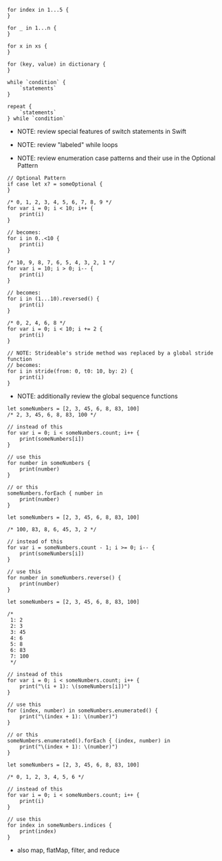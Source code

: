 ```
for index in 1...5 {
}
```
```
for _ in 1...n {
}
```
```
for x in xs {
}
```
```
for (key, value) in dictionary {
}
```
```
while `condition` {
    `statements`
}
```
```
repeat {
    `statements`
} while `condition`
```

- NOTE: review special features of switch statements in Swift
- NOTE: review "labeled" while loops


- NOTE: review enumeration case patterns and their use in the Optional Pattern
```
// Optional Pattern
if case let x? = someOptional {
}
```

```
/* 0, 1, 2, 3, 4, 5, 6, 7, 8, 9 */
for var i = 0; i < 10; i++ {
    print(i)
}

// becomes:
for i in 0..<10 {
    print(i)
}
```

```
/* 10, 9, 8, 7, 6, 5, 4, 3, 2, 1 */
for var i = 10; i > 0; i-- {
    print(i)
}

// becomes:
for i in (1...10).reversed() {
    print(i)
}
```

```
/* 0, 2, 4, 6, 8 */
for var i = 0; i < 10; i += 2 {
    print(i)
}

// NOTE: Strideable's stride method was replaced by a global stride function
// becomes:
for i in stride(from: 0, t0: 10, by: 2) {
    print(i)
}
```

- NOTE: additionally review the global sequence functions

```
let someNumbers = [2, 3, 45, 6, 8, 83, 100]
/* 2, 3, 45, 6, 8, 83, 100 */

// instead of this
for var i = 0; i < someNumbers.count; i++ {
    print(someNumbers[i])
}

// use this
for number in someNumbers {
    print(number)
}

// or this
someNumbers.forEach { number in
    print(number)
}
```

```
let someNumbers = [2, 3, 45, 6, 8, 83, 100]

/* 100, 83, 8, 6, 45, 3, 2 */

// instead of this
for var i = someNumbers.count - 1; i >= 0; i-- {
    print(someNumbers[i])
}

// use this
for number in someNumbers.reverse() {
    print(number)
}
```

```
let someNumbers = [2, 3, 45, 6, 8, 83, 100]

/*
 1: 2
 2: 3
 3: 45
 4: 6
 5: 8
 6: 83
 7: 100
 */

// instead of this
for var i = 0; i < someNumbers.count; i++ {
    print("\(i + 1): \(someNumbers[i])")
}

// use this
for (index, number) in someNumbers.enumerated() {
    print("\(index + 1): \(number)")
}

// or this
someNumbers.enumerated().forEach { (index, number) in
    print("\(index + 1): \(number)")
}
```

```
let someNumbers = [2, 3, 45, 6, 8, 83, 100]

/* 0, 1, 2, 3, 4, 5, 6 */

// instead of this
for var i = 0; i < someNumbers.count; i++ {
    print(i)
}

// use this
for index in someNumbers.indices {
    print(index)
}
```

- also map, flatMap, filter, and reduce